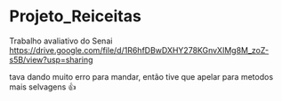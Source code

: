 # Projeto_Reiceitas
Trabalho avaliativo do Senai
https://drive.google.com/file/d/1R6hfDBwDXHY278KGnvXIMg8M_zoZ-s5B/view?usp=sharing

tava dando muito erro para mandar, então tive que apelar para metodos mais selvagens 👍
